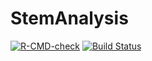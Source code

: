 <!-- README.md is generated from README.Rmd. Please edit that file -->

# StemAnalysis

<!-- badges: start -->
[![R-CMD-check](https://github.com/forestscientist/StemAnalysis/actions/workflows/R-CMD-check.yaml/badge.svg)](https://github.com/forestscientist/StemAnalysis/actions/workflows/R-CMD-check.yaml)
[![Build Status](https://app.travis-ci.com/forestscientist/StemAnalysis.svg?branch=main)](https://github.com/forestscientist/StemAnalysis)
<!-- badges: end -->
